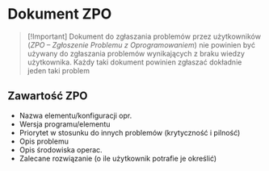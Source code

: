 # Dokument ZPO
>[!Important] Dokument do zgłaszania problemów przez użytkowników (*ZPO – Zgłoszenie Problemu z Oprogramowaniem*) nie powinien być używany do zgłaszania problemów wynikających z braku wiedzy użytkownika. Każdy taki dokument powinien zgłaszać dokładnie jeden taki problem

## Zawartość ZPO
- Nazwa elementu/konfiguracji opr.
- Wersja programu/elementu
- Priorytet w stosunku do innych problemów (krytyczność i pilność)
- Opis problemu
- Opis środowiska operac.
- Zalecane rozwiązanie (o ile użytkownik potrafie je określić)